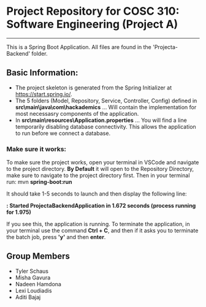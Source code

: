 # Project Repository for COSC 310: Software Engineering (Project A) 

--- 

This is a Spring Boot Application. All files are found in the 'Projecta-Backend' folder. 

## Basic Information: 

- The project skeleton is generated from the Spring Initializer at https://start.spring.io/.
- The 5 folders (Model, Repository, Service, Controller, Config) defined in **src\main\java\com\hackademics** ... Will contain the implementation for most necessasry components of the application.
- In **src\main\resources\Application.properties** ... You will find a line temporarily disabling database connectivity. This allows the application to run before we connect a database.

### Make sure it works: 
To make sure the project works, open your terminal in VSCode and navigate to the project directory. **By Default** it will open to the Repository Directory, make sure to navigate to the project directory first. Then in your terminal run: mvn **spring-boot:run** 

It should take 1-5 seconds to launch and then display the following line: 

**: Started ProjectaBackendApplication in 1.672 seconds (process running for 1.975)**

If you see this, the application is running. To terminate the application, in your terminal use the command **Ctrl + C**, and then if it asks you to terminate the batch job, press **'y'** and then **enter**. 

## Group Members 
- Tyler Schaus 
- Misha Gavura
- Nadeen Hamdona
- Lexi Loudiadis
- Aditi Bajaj




